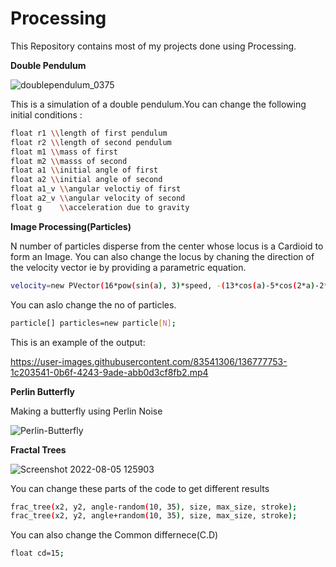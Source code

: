 # Processing
This Repository contains most of my projects done using Processing.

<b>Double Pendulum</b>

![doublependulum_0375](https://user-images.githubusercontent.com/83541306/136766475-2dcf247b-0567-4eb7-a070-d273e7024b77.png)

This is a simulation of a double pendulum.You can change the following initial conditions :

```sh
float r1 \\length of first pendulum
float r2 \\length of second pendulum
float m1 \\mass of first 
float m2 \\masss of second
float a1 \\initial angle of first
float a2 \\initial angle of second
float a1_v \\angular veloctiy of first
float a2_v \\angular velocity of second
float g    \\acceleration due to gravity
```

<b>Image Processing(Particles)</b>

<p>N number of  particles disperse from the center whose locus is a Cardioid to form an Image.
You can also change the locus by chaning the direction of the velocity vector ie by providing a parametric equation.</p>

```sh
velocity=new PVector(16*pow(sin(a), 3)*speed, -(13*cos(a)-5*cos(2*a)-2*cos(3*a)-cos(4*a))*speed); \\This is a parametric equation of a Cardiod.
```

You can aslo change the no of particles.

```sh
particle[] particles=new particle[N];
```

This is an example of the output:

https://user-images.githubusercontent.com/83541306/136777753-1c203541-0b6f-4243-9ade-abb0d3cf8fb2.mp4

<b>Perlin Butterfly</b>

Making a butterfly using Perlin Noise

![Perlin-Butterfly](https://user-images.githubusercontent.com/83541306/136780115-f0a689b4-fdf7-4671-8eff-158309355327.gif)

<b>Fractal Trees</b>

![Screenshot 2022-08-05 125903](https://user-images.githubusercontent.com/83541306/183027198-759af804-8d30-4745-98b8-4d8661cd3e36.png)

You can change these parts of the code to get different results
```sh
frac_tree(x2, y2, angle-random(10, 35), size, max_size, stroke);
frac_tree(x2, y2, angle+random(10, 35), size, max_size, stroke);
```
You can also change the Common differnece(C.D)
```sh
float cd=15;
```















